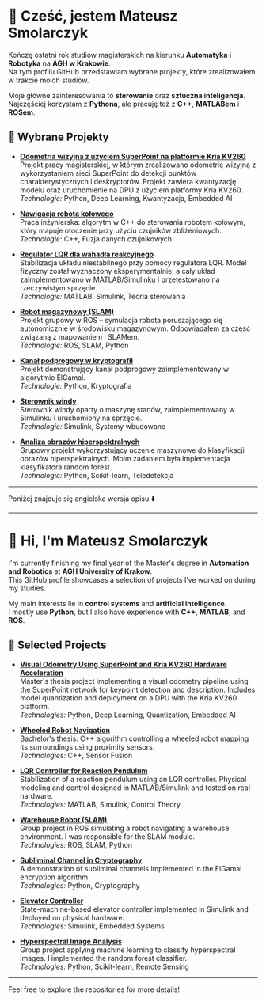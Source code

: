 # 👋 Cześć, jestem Mateusz Smolarczyk

Kończę ostatni rok studiów magisterskich na kierunku **Automatyka i Robotyka** na **AGH w Krakowie**.  
Na tym profilu GitHub przedstawiam wybrane projekty, które zrealizowałem w trakcie moich studiów.

Moje główne zainteresowania to **sterowanie** oraz **sztuczna inteligencja**.  
Najczęściej korzystam z **Pythona**, ale pracuję też z **C++**, **MATLABem** i **ROSem**.

## 🚀 Wybrane Projekty

- **[Odometria wizyjna z użyciem SuperPoint na platformie Kria KV260](https://github.com/Mateusz-Smolarczyk-AGH/SuperPoint)**  
  Projekt pracy magisterskiej, w którym zrealizowano odometrię wizyjną z wykorzystaniem sieci SuperPoint do detekcji punktów charakterystycznych i deskryptorów. Projekt zawiera kwantyzację modelu oraz uruchomienie na DPU z użyciem platformy Kria KV260.  
  *Technologie:* Python, Deep Learning, Kwantyzacja, Embedded AI

- **[Nawigacja robota kołowego](https://github.com/Mateusz-Smolarczyk-AGH/Nawigacja-robota)**  
  Praca inżynierska: algorytm w C++ do sterowania robotem kołowym, który mapuje otoczenie przy użyciu czujników zbliżeniowych.  
  *Technologie:* C++, Fuzja danych czujnikowych

- **[Regulator LQR dla wahadła reakcyjnego](https://github.com/Mateusz-Smolarczyk-AGH/Lab_problem)**  
  Stabilizacja układu niestabilnego przy pomocy regulatora LQR. Model fizyczny został wyznaczony eksperymentalnie, a cały układ zaimplementowano w MATLAB/Simulinku i przetestowano na rzeczywistym sprzęcie.  
  *Technologie:* MATLAB, Simulink, Teoria sterowania

- **[Robot magazynowy (SLAM)](https://github.com/Baey/robo-warehouse)**  
  Projekt grupowy w ROS – symulacja robota poruszającego się autonomicznie w środowisku magazynowym. Odpowiadałem za część związaną z mapowaniem i SLAMem.  
  *Technologie:* ROS, SLAM, Python

- **[Kanał podprogowy w kryptografii](https://github.com/Mateusz-Smolarczyk-AGH/Subliminal_channel)**  
  Projekt demonstrujący kanał podprogowy zaimplementowany w algorytmie ElGamal.  
  *Technologie:* Python, Kryptografia

- **[Sterownik windy](https://github.com/Mateusz-Smolarczyk-AGH/Winda)**  
  Sterownik windy oparty o maszynę stanów, zaimplementowany w Simulinku i uruchomiony na sprzęcie.  
  *Technologie:* Simulink, Systemy wbudowane

- **[Analiza obrazów hiperspektralnych](https://github.com/Mateusz-Smolarczyk-AGH/Hyperspectral_images_analize/tree/mateo/random_forest)**  
  Grupowy projekt wykorzystujący uczenie maszynowe do klasyfikacji obrazów hiperspektralnych. Moim zadaniem była implementacja klasyfikatora random forest.  
  *Technologie:* Python, Scikit-learn, Teledetekcja

---

Poniżej znajduje się angielska wersja opisu ⬇️

---

# 👋 Hi, I'm Mateusz Smolarczyk

I'm currently finishing my final year of the Master's degree in **Automation and Robotics** at **AGH University of Krakow**.  
This GitHub profile showcases a selection of projects I’ve worked on during my studies.

My main interests lie in **control systems** and **artificial intelligence**.  
I mostly use **Python**, but I also have experience with **C++**, **MATLAB**, and **ROS**.

## 🚀 Selected Projects

- **[Visual Odometry Using SuperPoint and Kria KV260 Hardware Acceleration](https://github.com/Mateusz-Smolarczyk-AGH/SuperPoint)**  
  Master's thesis project implementing a visual odometry pipeline using the SuperPoint network for keypoint detection and description. Includes model quantization and deployment on a DPU with the Kria KV260 platform.  
  *Technologies:* Python, Deep Learning, Quantization, Embedded AI

- **[Wheeled Robot Navigation](https://github.com/Mateusz-Smolarczyk-AGH/Nawigacja-robota)**  
  Bachelor's thesis: C++ algorithm controlling a wheeled robot mapping its surroundings using proximity sensors.  
  *Technologies:* C++, Sensor Fusion

- **[LQR Controller for Reaction Pendulum](https://github.com/Mateusz-Smolarczyk-AGH/Lab_problem)**  
  Stabilization of a reaction pendulum using an LQR controller. Physical modeling and control designed in MATLAB/Simulink and tested on real hardware.  
  *Technologies:* MATLAB, Simulink, Control Theory

- **[Warehouse Robot (SLAM)](https://github.com/Baey/robo-warehouse)**  
  Group project in ROS simulating a robot navigating a warehouse environment. I was responsible for the SLAM module.  
  *Technologies:* ROS, SLAM, Python

- **[Subliminal Channel in Cryptography](https://github.com/Mateusz-Smolarczyk-AGH/Subliminal_channel)**  
  A demonstration of subliminal channels implemented in the ElGamal encryption algorithm.  
  *Technologies:* Python, Cryptography

- **[Elevator Controller](https://github.com/Mateusz-Smolarczyk-AGH/Winda)**  
  State-machine-based elevator controller implemented in Simulink and deployed on physical hardware.  
  *Technologies:* Simulink, Embedded Systems

- **[Hyperspectral Image Analysis](https://github.com/Mateusz-Smolarczyk-AGH/Hyperspectral_images_analize)**  
  Group project applying machine learning to classify hyperspectral images. I implemented the random forest classifier.  
  *Technologies:* Python, Scikit-learn, Remote Sensing

---

Feel free to explore the repositories for more details!
